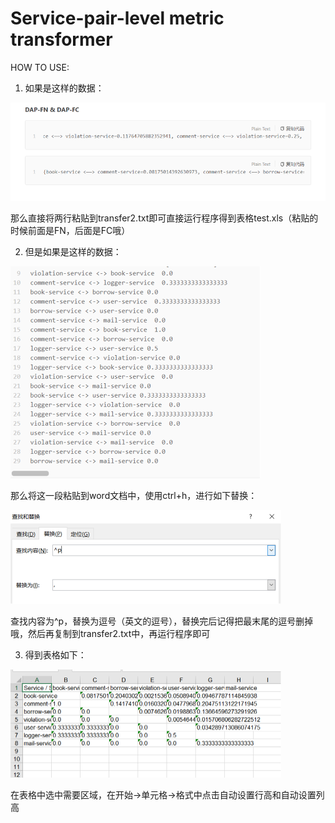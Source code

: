 # Service-pair-level metric transformer

HOW TO USE:

1. 如果是这样的数据：

<img src="./img/img01.png" alt="img" style="zoom:70%;" />

那么直接将两行粘贴到transfer2.txt即可直接运行程序得到表格test.xls（粘贴的时候前面是FN，后面是FC哦）

2. 但是如果是这样的数据：

<img src="./img/img02.png" alt="img" style="zoom:50%;" />

那么将这一段粘贴到word文档中，使用ctrl+h，进行如下替换：

<img src="./img/img03.png" alt="img" style="zoom:50%;" />

查找内容为^p，替换为逗号（英文的逗号），替换完后记得把最末尾的逗号删掉哦，然后再复制到transfer2.txt中，再运行程序即可

3. 得到表格如下：

<img src="./img/img04.png" alt="img" style="zoom:50%;" />

在表格中选中需要区域，在开始->单元格->格式中点击自动设置行高和自动设置列高

 